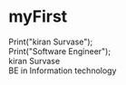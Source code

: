 # myFirst
Print("kiran Survase");<br>
Print("Software Engineer");
<br>
kiran Survase
<br>
BE in Information technology
